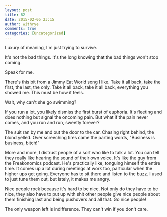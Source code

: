 ```yaml
---
layout: post
title: 82
date: 2015-02-05 23:15
author: withrye
comments: true
categories: [Uncategorized]
---
```

Luxury of meaning, I'm just trying to survive.

It's not the bad things. It's the long knowing that the bad things won't stop coming. 

Speak for me.

There's this bit from a Jimmy Eat World song I like. Take it all back, take the first, the last, the only. Take it all back, take it all back, everything you showed me. This must be how it feels.

Wait, why can't she go swimming?

If you run a lot, you likely dismiss the first burst of euphoria. It's fleeting and does nothing but signal the oncoming pain. But what if the pain never comes, and you run and run, sweetly forever?

The suit ran by me and out the door to the car. Chasing right behind, the blond yelled. Over screeching tires came the parting words, "Business is business, bitch!"

More and more, I distrust people of a sort who like to talk a lot. You can tell they really like hearing the sound of their own voice. It's like the guy from the Freakonomics podcast. He's practically like, tonguing himself the entire time. It comes up a lot during meetings at work too, particular when the higher ups get going. Everyone has to sit there and listen to the buzz. I used to just tune them out, but lately, it makes me angry.

Nice people rock because it's hard to be nice. Not only do they have to be nice, they also have to put up with shit other people give nice people about them finishing last and being pushovers and all that. Go nice people!

The only weapon left is indifference. They can't win if you don't care.
